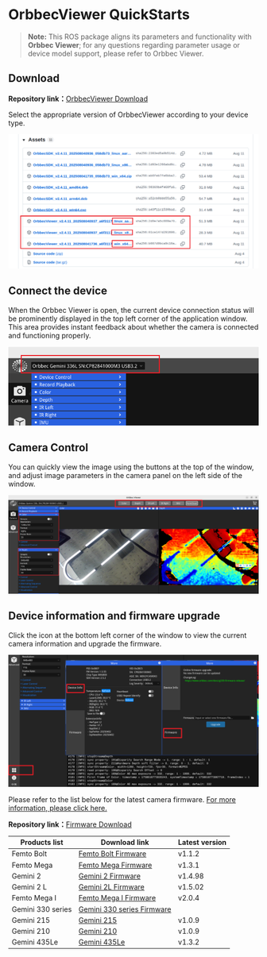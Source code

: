 # OrbbecViewer QuickStarts

> **Note:** This ROS package aligns its parameters and functionality with **Orbbec Viewer**; for any questions regarding parameter usage or device model support, please refer to Orbbec Viewer.
## Download

**Repository link：**[OrbbecViewer Download](https://github.com/orbbec/OrbbecSDK_v2/releases)

Select the appropriate version of OrbbecViewer according to your device type.

![orbbecviewer](../image/orbbecviewer1.png)

## Connect the device

When the Orbbec Viewer is open, the current device connection status will be prominently displayed in the top left corner of the application window. This area provides instant feedback about whether the camera is connected and functioning properly.

![orbbecviewer](../image/orbbecviewer2.png)

## Camera Control

You can quickly view the image using the buttons at the top of the window, and adjust image parameters in the camera panel on the left side of the window.

![orbbecviewer](../image/orbbecviewer3.png)

## Device information and firmware upgrade

Click the icon at the bottom left corner of the window to view the current camera information and upgrade the firmware.

![orbbecviewer](../image/orbbecviewer4.png)

Please refer to the list below for the latest camera firmware. [For more information, please click here.](https://www.orbbec.com/docs/g330-explore-camera-functions-in-orbbec-viewer/)



**Repository link：**[Firmware Download](https://github.com/orbbec/OrbbecFirmware?tab=readme-ov-file#firmware-download)

| **Products list** | **Download link**                                                                                    | Latest version |
| ----------------- | ---------------------------------------------------------------------------------------------------- | -------------- |
| Femto Bolt        | [Femto Bolt Firmware](https://github.com/orbbec/OrbbecFirmware/releases/tag/Femto-Bolt-Firmware)     | v1.1.2         |
| Femto Mega        | [Femto Mega Firmware](https://github.com/orbbec/OrbbecFirmware/releases/tag/Femto-Mega-Firmware)     | v1.3.1         |
| Gemini 2          | [Gemini 2 Firmware](https://github.com/orbbec/OrbbecFirmware/releases/tag/Gemini2-Firmware)          | v1.4.98        |
| Gemini 2 L        | [Gemini 2L Firmware](https://github.com/orbbec/OrbbecFirmware/releases/tag/Gemini2L-Firmware)        | v1.5.02        |
| Femto Mega I      | [Femto Mega I Firmware](https://github.com/orbbec/OrbbecFirmware/releases/tag/Femto-Mega-I-Firmware) | v2.0.4         |
| Gemini 330 series | [Gemini 330 series Firmware](https://www.orbbec.com/docs/g330-firmware-release/?_gl=1)               |                |
| Gemini 215        | [Gemini 215](https://github.com/orbbec/OrbbecFirmware/releases/tag/Gemini215-Firmware)               | v1.0.9         |
| Gemini 210        | [Gemini 210](https://github.com/orbbec/OrbbecFirmware/releases/tag/Gemini210-Firmware)               | v1.0.9         |
| Gemini 435Le      | [Gemini 435Le](https://github.com/orbbec/OrbbecFirmware/releases/tag/Gemin435Le-Firmware)            | v1.3.2         |
